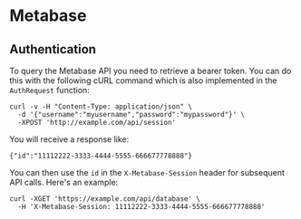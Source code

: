 # Metabase

## Authentication

To query the Metabase API you need to retrieve a bearer token. You can do this with the following cURL command which is also implemented in the `AuthRequest` function:

```
curl -v -H "Content-Type: application/json" \
  -d '{"username":"myusername","password":"mypassword"}' \
  -XPOST 'http://example.com/api/session'
```

You will receive a response like:

```
{"id":"11112222-3333-4444-5555-666677778888"}
```

You can then use the `id` in the `X-Metabase-Session` header for subsequent API calls. Here's an example:

```
curl -XGET 'https://example.com/api/database' \
  -H 'X-Metabase-Session: 11112222-3333-4444-5555-666677778888'
```